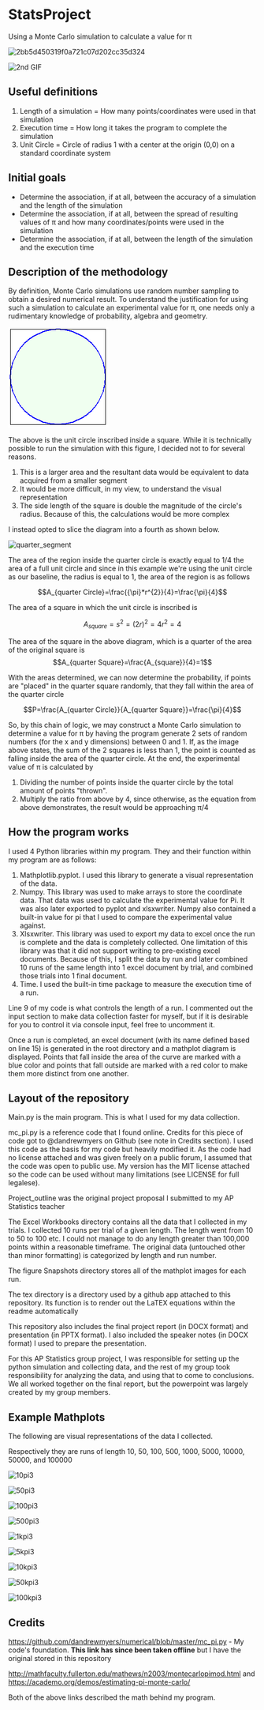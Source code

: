 # StatsProject

Using a Monte Carlo simulation to calculate a value for π

![2bb5d450319f0a721c07d202cc35d324](https://user-images.githubusercontent.com/24295451/48987535-e97d0480-f0ed-11e8-9820-bf6e009401e9.gif)

![2nd GIF](https://i.gyazo.com/818484a04fd1efd1ff76974a2ce36d29.gif)

## Useful definitions

1. Length of a simulation = How many points/coordinates were used in that simulation
2. Execution time = How long it takes the program to complete the simulation
3. Unit Circle = Circle of radius 1 with a center at the origin (0,0) on a standard coordinate system

## Initial goals

* Determine the association, if at all, between the accuracy of a simulation and the length of the simulation
* Determine the association, if at all, between the spread of resulting values of π and how many coordinates/points were used in the simulation
* Determine the association, if at all, between the length of the simulation and the execution time

## Description of the methodology

By definition, Monte Carlo simulations use random number sampling to obtain a desired numerical result. To understand the justification for using such a simulation to calculate an experimental value for π, one needs only a rudimentary knowledge of probability, algebra and geometry.

![unit_circle image](MonteCarloPiMod_gr_5.gif)

The above is the unit circle inscribed inside a square. While it is technically possible to run the simulation with this figure, I decided not to for several reasons.

1. This is a larger area and the resultant data would be equivalent to data acquired from a smaller segment
2. It would be more difficult, in my view, to understand the visual representation
3. The side length of the square is double the magnitude of the circle's radius. Because of this, the calculations would be more complex

I instead opted to slice the diagram into a fourth as shown below.

![quarter_segment](https://i.stack.imgur.com/c9Qhr.png)

The area of the region inside the quarter circle is exactly equal to 1/4 the area of a full unit circle and since in this example we're using the unit circle as our baseline, the radius is equal to 1, the area of the region is as follows

$$A_{quarter Circle}=\frac{{\pi}*r^{2}}{4}=\frac{\pi}{4}$$

The area of a square in which the unit circle is inscribed is

$$A_{square}=s^2=(2r)^2=4r^2=4$$

The area of the square in the above diagram, which is a quarter of the area of the original square is
$$A_{quarter Square}=\frac{A_{square}}{4}=1$$

With the areas determined, we can now determine the probability, if points are "placed" in the quarter square randomly, that they fall within the area of the quarter circle

$$P=\frac{A_{quarter Circle}}{A_{quarter Square}}=\frac{\pi}{4}$$

So, by this chain of logic, we may construct a Monte Carlo simulation to determine a value for π by having the program generate 2 sets of random numbers (for the x and y dimensions) between 0 and 1. If, as the image above states, the sum of the 2 squares is less than 1, the point is counted as falling inside the area of the quarter circle. At the end, the experimental value of π is calculated by

1. Dividing the number of points inside the quarter circle by the total amount of points "thrown".
2. Multiply the ratio from above by 4, since otherwise, as the equation from above demonstrates, the result would be approaching π/4

## How the program works

I used 4 Python libraries within my program. They and their function within my program are as follows:

1. Mathplotlib.pyplot. I used this library to generate a visual representation of the data.
2. Numpy. This library was used to make arrays to store the coordinate data. That data was used to calculate the experimental value for Pi. It was also later exported to pyplot and xlsxwriter. Numpy also contained a built-in value for pi that I used to compare the experimental value against.
3. Xlsxwriter. This library was used to export my data to excel once the run is complete and the data is completely collected. One limitation of this library was that it did not support writing to pre-existing excel documents. Because of this, I split the data by run and later combined 10 runs of the same length into 1 excel document by trial, and combined those trials into 1 final document.
4. Time. I used the built-in time package to measure the execution time of a run.

Line 9 of my code is what controls the length of a run. I commented out the input section to make data collection faster for myself, but if it is desirable for you to control it via console input, feel free to uncomment it.

Once a run is completed, an excel document (with its name defined based on line 15) is generated in the root directory and a mathplot diagram is displayed. Points that fall inside the area of the curve are marked with a blue color and points that fall outside are marked with a red color to make them more distinct from one another.

## Layout of the repository

Main.<span>py is the main program. This is what I used for my data collection.

mc_pi<span>.py is a reference code that I found online. Credits for this piece of code got to @dandrewmyers on Github (see note in Credits section). I used this code as the basis for my code but heavily modified it. As the code had no license attached and was given freely on a public forum, I assumed that the code was open to public use. My version has the MIT license attached so the code can be used without many limitations (see LICENSE for full legalese).

Project_outline was the original project proposal I submitted to my AP Statistics teacher

The Excel Workbooks directory contains all the data that I collected in my trials. I collected 10 runs per trial of a given length. The length went from 10 to 50 to 100 etc. I could not manage to do any length greater than 100,000 points within a reasonable timeframe. The original data (untouched other than minor formatting) is categorized by length and run number.

The figure Snapshots directory stores all of the mathplot images for each run.

The tex directory is a directory used by a github app attached to this repository. Its function is to render out the LaTEX equations within the readme automatically

This repository also includes the final project report (in DOCX format) and presentation (in PPTX format). I also included the speaker notes (in DOCX format) I used to prepare the presentation. 

For this AP Statistics group project,  I was responsible for setting up the python simulation and collecting data, and the rest of my group took responsibility for analyzing the data, and using that to come to conclusions. We all worked together on the final report, but the powerpoint was largely created by my group members.

## Example Mathplots

The following are visual representations of the data I collected.

Respectively they are runs of length
10, 50, 100, 500, 1000, 5000, 10000, 50000, and 100000

![10pi3](https://user-images.githubusercontent.com/24295451/48963663-9ed08080-ef65-11e8-9700-e17c8e68bf84.png)

![50pi3](https://user-images.githubusercontent.com/24295451/48964276-d6ddc080-ef71-11e8-9354-1cda293f289b.png)

![100pi3](https://user-images.githubusercontent.com/24295451/48963662-9bd59000-ef65-11e8-9fea-c8dbd7c7a820.png)

![500pi3](https://user-images.githubusercontent.com/24295451/48964278-d9d8b100-ef71-11e8-89f0-b0798220a8fb.png)

![1kpi3](https://user-images.githubusercontent.com/24295451/48963661-99733600-ef65-11e8-911a-b6a4f1800a3d.png)

![5kpi3](https://user-images.githubusercontent.com/24295451/48964279-dd6c3800-ef71-11e8-8f30-bb1c4230f0c2.png)

![10kpi3](https://user-images.githubusercontent.com/24295451/48964274-d1807600-ef71-11e8-9928-e41220011b31.png)

![50kpi3](https://user-images.githubusercontent.com/24295451/48964280-e8bf6380-ef71-11e8-9aac-e62f1fa28424.png)

![100kpi3](https://user-images.githubusercontent.com/24295451/48963659-92e4be80-ef65-11e8-9da0-3cd3725eebb3.png)

## Credits

https://github.com/dandrewmyers/numerical/blob/master/mc_pi.py - My code's foundation. **This link has since been taken offline** but I have the original stored in this repository

http://mathfaculty.fullerton.edu/mathews/n2003/montecarlopimod.html
and
https://academo.org/demos/estimating-pi-monte-carlo/

Both of the above links described the math behind my program.
